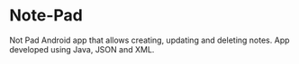 # Note-Pad
Not Pad Android app that allows creating, updating and deleting notes. App developed using Java, JSON and XML.
